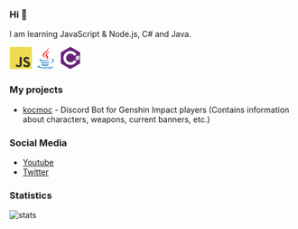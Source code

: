 ### Hi 👋

I am learning JavaScript & Node.js, C# and Java.

<img height="40" src="https://raw.githubusercontent.com/devicons/devicon/master/icons/javascript/javascript-original.svg"> <img height="40" src="https://raw.githubusercontent.com/devicons/devicon/master/icons/java/java-original.svg"> <img height="40" src="https://raw.githubusercontent.com/devicons/devicon/master/icons/csharp/csharp-plain.svg">

### My projects

* [kocmoc](https://discord.com/api/oauth2/authorize?client_id=1036605865760915476&permissions=274878286912&scope=applications.commands%20bot) - Discord Bot for Genshin Impact players (Contains information about characters, weapons, current banners, etc.)

### Social Media

* [Youtube](https://www.youtube.com/@notweuz)
* [Twitter](https://www.twitter.com/notweuz)

### Statistics

![stats](https://github-readme-stats.vercel.app/api?username=notweuz)
